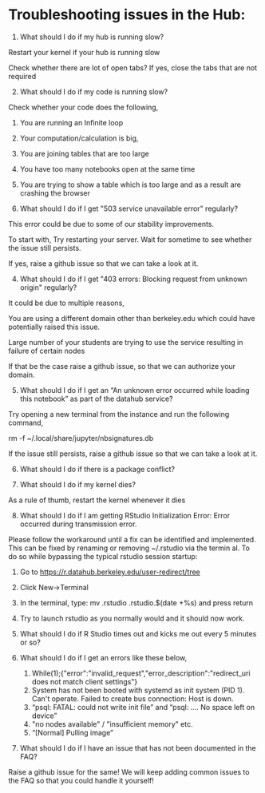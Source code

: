 # Troubleshooting issues in the Hub:

1. What should I do if my hub is running slow?

Restart your kernel if your hub is running slow

Check whether there are lot of open tabs? If yes, close the tabs that are not required

2. What should I do if my code is running slow?

Check whether your code does the following, 
1. You are running an Infinite loop 
2. Your computation/calculation is big, 
3. You are joining tables that are too large
4. You have too many notebooks open at the same time
5. You are trying to show a table which is too large and as a result are crashing the browser

3. What should I do if I get "503 service unavailable error" regularly?

This error could be due to some of our stability improvements. 

To start with, Try restarting your server. Wait for sometime to see whether the issue still persists.

If yes, raise a github issue so that we can take a look at it.

4. What should I do if I get "403 errors: Blocking request from unknown origin" regularly?

It could be due to multiple reasons,

You are using a different domain other than berkeley.edu which could have potentially raised this issue. 

Large number of your students are trying to use the service resulting in failure of certain nodes

If that be the case raise a github issue, so that we can authorize your domain.

5. What should I do if I get an “An unknown error occurred while loading this notebook” as part of the datahub service?

Try opening a new terminal from the instance and run the following command, 

rm -f ~/.local/share/jupyter/nbsignatures.db

If the issue still persists, raise a github issue so that we can take a look at it.

6. What should I do if there is a package conflict?



7. What should I do if my kernel dies?

As a rule of thumb, restart the kernel whenever it dies

8. What should I do if I am getting RStudio Initialization Error: Error occurred during transmission error. 

Please follow the workaround until a fix can be identified and implemented. This can be fixed by renaming or removing ~/.rstudio via the termin
al. To do so while bypassing the typical rstudio session startup:

1. Go to https://r.datahub.berkeley.edu/user-redirect/tree
2. Click New->Terminal
3. In the terminal, type: mv .rstudio .rstudio.$(date +%s) and press return
4. Try to launch rstudio as you normally would and it should now work.


9. What should I do if R Studio times out and kicks me out every 5 minutes or so? 


10. What should I do if I get an errors like these below,
	1. While(1);{"error":"invalid_request","error_description":"redirect_uri does not match client settings"}
	2. System has not been booted with systemd as init system (PID 1). Can't operate. Failed to create bus connection: Host is down.
	3. “psql: FATAL: could not write init file” and “psql: .... No space left on device”
	4. "no nodes available" / "insufficient memory" etc. 
	5. “[Normal] Pulling image” 
11. What should I do if I have an issue that has not been documented in the FAQ?

Raise a github issue for the same! We will keep adding common issues to the FAQ so that you could handle it yourself!

